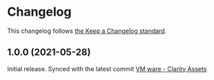 # Changelog

This changelog follows [the Keep a Changelog standard](https://keepachangelog.com).


## 1.0.0 (2021-05-28)
Initial release.
Synced with the latest commit [VM ware - Clarity Assets](https://github.com/vmware/clarity-assets/commit/24700c06eb13445f48078f16818fa6834275a46c)
